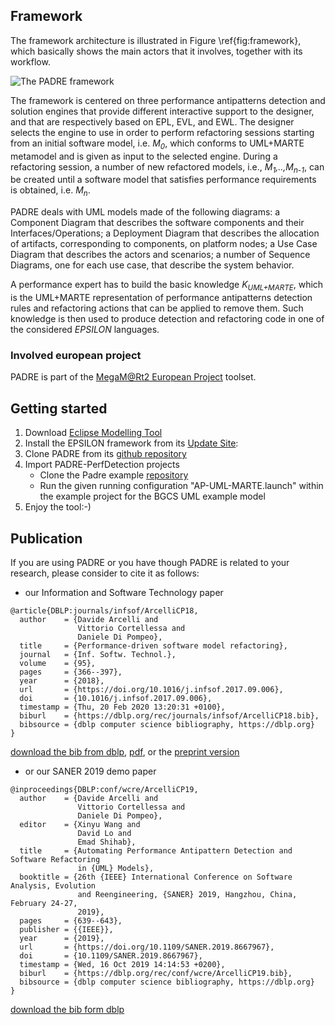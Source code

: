 ## Framework
The framework architecture is illustrated in Figure \ref{fig:framework}, which basically shows the main actors that it involves, together with its workflow.

![The PADRE framework](/assets/images/framework.png)

The framework is centered on three performance antipatterns detection and solution engines that provide different interactive support to the designer, and that are respectively based on EPL, EVL, and EWL. The designer selects the engine to use in order to perform refactoring sessions starting from an initial software model, i.e. *M<sub>0</sub>*, which conforms to UML+MARTE metamodel and is given as input to the selected engine. During a refactoring session, a number of new refactored models, i.e., *M<sub>1</sub>,..,M<sub>n-1</sub>*, can be created until a software model that satisfies performance requirements is obtained, i.e. *M<sub>n</sub>*.

PADRE deals with UML models made of the following diagrams: a Component Diagram that describes the software components and their Interfaces/Operations; a Deployment Diagram that describes the allocation of artifacts, corresponding to components, on platform nodes; a Use Case Diagram that describes the actors and scenarios; a number of Sequence Diagrams, one for each use case, that describe the system behavior.  

A performance expert has to build the basic knowledge *K<sub>UML+MARTE</sub>*, which is the UML+MARTE representation of performance antipatterns detection rules and refactoring actions that can be applied to remove them. Such knowledge is then used to produce detection and refactoring code in one of the considered *EPSILON* languages.

### Involved european project
PADRE is part of the [MegaM@Rt2 European Project](https://megamart2-ecsel.eu/) toolset. 

 
## Getting started 

 1. Download [Eclipse Modelling Tool](https://www.eclipse.org/downloads/eclipse-packages/)
 2. Install the EPSILON framework from its [Update Site](https://download.eclipse.org/epsilon/updates/):
 3. Clone PADRE from its [github repository](https://github.com/SEALABQualityGroup/padre)
 4. Import PADRE-PerfDetection projects
       * Clone the Padre example [repository](https://github.com/SEALABQualityGroup/padre-examaple)
       * Run the given running configuration "AP-UML-MARTE.launch" within the example project for the BGCS UML example model
 5. Enjoy the tool:-)

## Publication

If you are using PADRE or you have though PADRE is related to your research, please consider to cite it as follows:

  * our Information and Software Technology paper

```
@article{DBLP:journals/infsof/ArcelliCP18,
  author    = {Davide Arcelli and
               Vittorio Cortellessa and
               Daniele Di Pompeo},
  title     = {Performance-driven software model refactoring},
  journal   = {Inf. Softw. Technol.},
  volume    = {95},
  pages     = {366--397},
  year      = {2018},
  url       = {https://doi.org/10.1016/j.infsof.2017.09.006},
  doi       = {10.1016/j.infsof.2017.09.006},
  timestamp = {Thu, 20 Feb 2020 13:20:31 +0100},
  biburl    = {https://dblp.org/rec/journals/infsof/ArcelliCP18.bib},
  bibsource = {dblp computer science bibliography, https://dblp.org}
}
```
[download the bib from dblp](https://dblp.uni-trier.de/rec/bib1/journals/infsof/ArcelliCP18.bib), [pdf](https://doi.org/10.1016/j.infsof.2017.09.006), or the [preprint version](http://danieledipompeo.github.io/files/2018-JIST-Performance-driven-software-model-refactoring.pdf) 

  * or our SANER 2019 demo paper

```
@inproceedings{DBLP:conf/wcre/ArcelliCP19,
  author    = {Davide Arcelli and
               Vittorio Cortellessa and
               Daniele Di Pompeo},
  editor    = {Xinyu Wang and
               David Lo and
               Emad Shihab},
  title     = {Automating Performance Antipattern Detection and Software Refactoring
               in {UML} Models},
  booktitle = {26th {IEEE} International Conference on Software Analysis, Evolution
               and Reengineering, {SANER} 2019, Hangzhou, China, February 24-27,
               2019},
  pages     = {639--643},
  publisher = {{IEEE}},
  year      = {2019},
  url       = {https://doi.org/10.1109/SANER.2019.8667967},
  doi       = {10.1109/SANER.2019.8667967},
  timestamp = {Wed, 16 Oct 2019 14:14:53 +0200},
  biburl    = {https://dblp.org/rec/conf/wcre/ArcelliCP19.bib},
  bibsource = {dblp computer science bibliography, https://dblp.org}
}
```

[download the bib form dblp](https://dblp.uni-trier.de/rec/bibtex/conf/wcre/ArcelliCP19)
